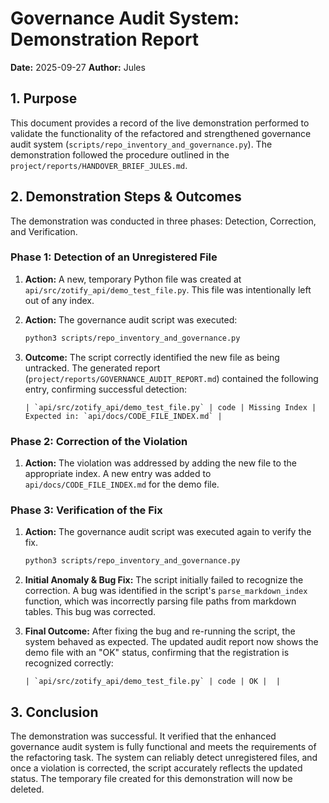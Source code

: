 # Governance Audit System: Demonstration Report

**Date:** 2025-09-27
**Author:** Jules

## 1. Purpose

This document provides a record of the live demonstration performed to validate the functionality of the refactored and strengthened governance audit system (`scripts/repo_inventory_and_governance.py`). The demonstration followed the procedure outlined in the `project/reports/HANDOVER_BRIEF_JULES.md`.

## 2. Demonstration Steps & Outcomes

The demonstration was conducted in three phases: Detection, Correction, and Verification.

### Phase 1: Detection of an Unregistered File

1.  **Action:** A new, temporary Python file was created at `api/src/zotify_api/demo_test_file.py`. This file was intentionally left out of any index.

2.  **Action:** The governance audit script was executed:
    ```bash
    python3 scripts/repo_inventory_and_governance.py
    ```

3.  **Outcome:** The script correctly identified the new file as being untracked. The generated report (`project/reports/GOVERNANCE_AUDIT_REPORT.md`) contained the following entry, confirming successful detection:
    ```
    | `api/src/zotify_api/demo_test_file.py` | code | Missing Index | Expected in: `api/docs/CODE_FILE_INDEX.md` |
    ```

### Phase 2: Correction of the Violation

1.  **Action:** The violation was addressed by adding the new file to the appropriate index. A new entry was added to `api/docs/CODE_FILE_INDEX.md` for the demo file.

### Phase 3: Verification of the Fix

1.  **Action:** The governance audit script was executed again to verify the fix.
    ```bash
    python3 scripts/repo_inventory_and_governance.py
    ```
2.  **Initial Anomaly & Bug Fix:** The script initially failed to recognize the correction. A bug was identified in the script's `parse_markdown_index` function, which was incorrectly parsing file paths from markdown tables. This bug was corrected.

3.  **Final Outcome:** After fixing the bug and re-running the script, the system behaved as expected. The updated audit report now shows the demo file with an "OK" status, confirming that the registration is recognized correctly:
    ```
    | `api/src/zotify_api/demo_test_file.py` | code | OK |  |
    ```

## 3. Conclusion

The demonstration was successful. It verified that the enhanced governance audit system is fully functional and meets the requirements of the refactoring task. The system can reliably detect unregistered files, and once a violation is corrected, the script accurately reflects the updated status. The temporary file created for this demonstration will now be deleted.